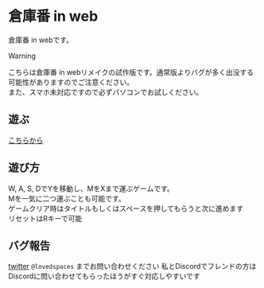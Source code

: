 # 倉庫番 in web
倉庫番 in webです。

> [!WARNING]
> こちらは倉庫番 in webリメイクの試作版です。通常版よりバグが多く出没する可能性がありますのでご注意ください。  
> また、スマホ未対応ですので必ずパソコンでお試しください。

## 遊ぶ
[こちらから](https://lovespaces.github.io/sokoban_in_web/)

## 遊び方
W, A, S, DでYを移動し、MをXまで運ぶゲームです。  
Mを一気に二つ運ぶことも可能です。  
ゲームクリア時はタイトルもしくはスペースを押してもらうと次に進めます  
リセットはRキーで可能

## バグ報告
[twitter](https://twitter.com/lovedspaces) `@lovedspaces` までお問い合わせください
私とDiscordでフレンドの方はDiscordに問い合わせてもらったほうがすぐ対応しやすいです

